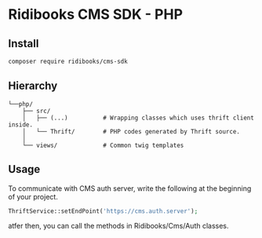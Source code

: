 # Ridibooks CMS SDK - PHP

## Install
```sh
composer require ridibooks/cms-sdk
```

## Hierarchy
```
└──php/
    ├── src/
    │   ├── (...)          # Wrapping classes which uses thrift client inside.
    │   └── Thrift/        # PHP codes generated by Thrift source.
    │
    └── views/             # Common twig templates
```

## Usage
To communicate with CMS auth server, write the following at the beginning of your project.
```php
ThriftService::setEndPoint('https://cms.auth.server');
```
atfer then, you can call the methods in Ridibooks/Cms/Auth classes.
